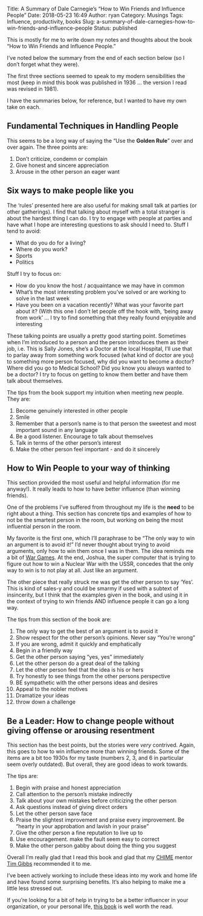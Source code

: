 Title: A Summary of Dale Carnegie’s “How to Win Friends and Influence People”
Date: 2018-05-23 16:49
Author: ryan
Category: Musings
Tags: Influence, productivity, books
Slug: a-summary-of-dale-carnegies-how-to-win-friends-and-influence-people
Status: published

This is mostly for me to write down my notes and thoughts about the book “How to Win Friends and Influence People.”

I’ve noted below the summary from the end of each section below (so I don’t forget what they were).

The first three sections seemed to speak to my modern sensibilities the most (keep in mind this book was published in 1936 ... the version I read was revised in 1981).

I have the summaries below, for reference, but I wanted to have my own take on each.

## Fundamental Techniques in Handling People

This seems to be a long way of saying the “Use the **Golden Rule**” over and over again. The three points are:

1.  Don’t criticize, condemn or complain
2.  Give honest and sincere appreciation
3.  Arouse in the other person an eager want

## Six ways to make people like you

The ‘rules’ presented here are also useful for making small talk at parties (or other gatherings). I find that talking about myself with a total stranger is about the hardest thing I can do. I try to engage with people at parties and have what I hope are interesting questions to ask should I need to. Stuff I tend to avoid:

-   What do you do for a living?
-   Where do you work?
-   Sports
-   Politics

Stuff I try to focus on:

-   How do you know the host / acquaintance we may have in common
-   What’s the most interesting problem you’ve solved or are working to solve in the last week
-   Have you been on a vacation recently? What was your favorite part about it? (With this one I don’t let people off the hook with, ‘being away from work’ ... I try to find something that they really found enjoyable and interesting

These talking points are usually a pretty good starting point. Sometimes when I’m introduced to a person and the person introduces them as their job, i.e. This is Sally Jones, she’s a Doctor at the local Hospital, I’ll use that to parlay away from something work focused (what kind of doctor are you) to something more person focused, why did you want to become a doctor? Where did you go to Medical School? Did you know you always wanted to be a doctor? I try to focus on getting to know them better and have them talk about themselves.

The tips from the book support my intuition when meeting new people. They are:

1.  Become genuinely interested in other people
2.  Smile
3.  Remember that a person’s name is to that person the sweetest and most important sound in any language
4.  Be a good listener. Encourage to talk about themselves
5.  Talk in terms of the other person’s interest
6.  Make the other person feel important - and do it sincerely

## How to Win People to your way of thinking

This section provided the most useful and helpful information (for me anyway!). It really leads to how to have better influence (than winning friends).

One of the problems I’ve suffered from throughout my life is the **need** to be right about a thing. This section has concrete tips and examples of how to not be the smartest person in the room, but working on being the most influential person in the room.

My favorite is the first one, which I’ll paraphrase to be “The only way to win an argument is to avoid it!” I’d never thought about trying to avoid arguments, only how to win them once I was in them. The idea reminds me a bit of [War Games](https://en.m.wikipedia.org/wiki/WarGames "War Game with Matthew Broderick (1984)"). At the end, Joshua, the super computer that is trying to figure out how to win a Nuclear War with the USSR, concedes that the only way to win is to not play at all. Just like an argument.

The other piece that really struck me was get the other person to say ‘Yes’. This is kind of sales-y and could be smarmy if used with a subtext of insincerity, but I think that the examples given in the book, and using it in the context of trying to win friends AND influence people it can go a long way.

The tips from this section of the book are:

1.  The only way to get the best of an argument is to avoid it
2.  Show respect for the other person’s opinions. Never say “You’re wrong”
3.  If you are wrong, admit it quickly and emphatically
4.  Begin in a friendly way
5.  Get the other person saying “yes, yes” immediately
6.  Let the other person do a great deal of the talking
7.  Let the other person feel that the idea is his or hers
8.  Try honestly to see things from the other persons perspective
9.  BE sympathetic with the other persons ideas and desires
10. Appeal to the nobler motives
11. Dramatize your ideas
12. throw down a challenge

## Be a Leader: How to change people without giving offense or arousing resentment

This section has the best points, but the stories were *very* contrived. Again, this goes to how to win influence more than winning friends. Some of the items are a bit too 1930s for my taste (numbers 2, 3, and 6 in particular seem overly outdated). But overall, they are good ideas to work towards.

The tips are:

1.  Begin with praise and honest appreciation
2.  Call attention to the person’s mistake indirectly
3.  Talk about your own mistakes before criticizing the other person
4.  Ask questions instead of giving direct orders
5.  Let the other person save face
6.  Praise the slightest improvement and praise every improvement. Be “hearty in your approbation and lavish in your praise”
7.  Give the other person a fine reputation to live up to
8.  Use encouragement. make the fault seem easy to correct
9.  Make the other person gabby about doing the thing you suggest

Overall I’m really glad that I read this book and glad that my [CHIME](https://chimecentral.org) mentor [Tim Gibbs](https://www.linkedin.com/in/srtim/) recommended it to me.

I’ve been actively working to include these ideas into my work and home life and have found some surprising benefits. It’s also helping to make me a little less stressed out.

If you’re looking for a bit of help in trying to be a better influencer in your organization, or your personal life, [this book](https://www.amazon.com/How-Win-Friends-Influence-People/dp/1439167346/ref=tmm_hrd_swatch_0?_encoding=UTF8&qid=1527122851&sr=8-1 "How to Win Friends and Influence People") is well worth the read.
